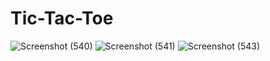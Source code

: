 # Tic-Tac-Toe

![Screenshot (540)](https://user-images.githubusercontent.com/75005739/116699693-817c2800-a9e3-11eb-8531-bd0164e9e9b5.png)
![Screenshot (541)](https://user-images.githubusercontent.com/75005739/116699695-82ad5500-a9e3-11eb-958e-5557a69b1368.png)
![Screenshot (543)](https://user-images.githubusercontent.com/75005739/116699704-850faf00-a9e3-11eb-8a0e-47a9234f0408.png)
